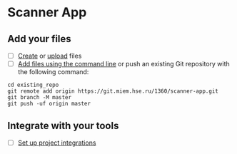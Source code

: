 # Scanner App

## Add your files

- [ ] [Create](https://docs.gitlab.com/ee/user/project/repository/web_editor.html#create-a-file) or [upload](https://docs.gitlab.com/ee/user/project/repository/web_editor.html#upload-a-file) files
- [ ] [Add files using the command line](https://docs.gitlab.com/ee/gitlab-basics/add-file.html#add-a-file-using-the-command-line) or push an existing Git repository with the following command:

```
cd existing_repo
git remote add origin https://git.miem.hse.ru/1360/scanner-app.git
git branch -M master
git push -uf origin master
```

## Integrate with your tools

- [ ] [Set up project integrations](https://git.miem.hse.ru/1360/scanner-app/-/settings/integrations)


